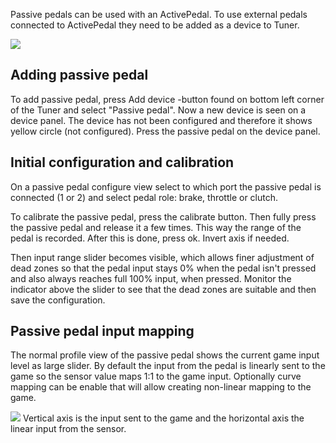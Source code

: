 
Passive pedals can be used with an ActivePedal. To use external pedals connected to ActivePedal they need to be added as a device to Tuner.

![](../../ActivePedal/Software/assets/passivepedalconfig.png)

## Adding passive pedal

To add passive pedal, press Add device -button found on bottom left corner of the Tuner and select "Passive pedal". Now a new device is seen on a device panel. The device has not been configured and therefore it shows yellow circle (not configured). Press the passive pedal on the device panel.

## Initial configuration and calibration

On a passive pedal configure view select to which port the passive pedal is connected (1 or 2) and select pedal role: brake, throttle or clutch. 

To calibrate the passive pedal, press the calibrate button. Then fully press the passive pedal and release it a few times. This way the range of the pedal is recorded. After this is done, press ok. Invert axis if needed.

Then input range slider becomes visible, which allows finer adjustment of dead zones so that the pedal input stays 0% when the pedal isn't pressed and also always reaches full 100% input, when pressed. Monitor the indicator above the slider to see that the dead zones are suitable and then save the configuration.

## Passive pedal input mapping

The normal profile view of the passive pedal shows the current game input level as large slider.
By default the input from the pedal is linearly sent to the game so the sensor value maps 1:1 to the game input. Optionally curve mapping can be enable that will allow creating non-linear mapping to the game.

![](../../ActivePedal/Software/assets/passivepedalcurve.png)
Vertical axis is the input sent to the game and the horizontal axis the linear input from the sensor.
